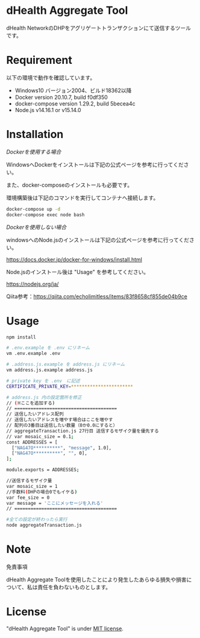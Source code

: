 # dHealth Aggregate Tool

dHealth NetworkのDHPをアグリゲートトランザクションにて送信するツールです。 
 
 
# Requirement
 
 以下の環境で動作を確認しています。

* Windows10 バージョン2004、ビルド18362以降
* Docker version 20.10.7, build f0df350
* docker-compose version 1.29.2, build 5becea4c
* Node.js v14.16.1 or v15.14.0
 
# Installation
 
*Dockerを使用する場合*

WindowsへDockerをインストールは下記の公式ページを参考に行ってください。

また、docker-composeのインストールも必要です。

環境構築後は下記のコマンドを実行してコンテナへ接続します。

```bash
docker-compose up -d
docker-compose exec node bash
```


*Dockerを使用しない場合*

windowsへのNode.jsのインストールは下記の公式ページを参考に行ってください。

https://docs.docker.jp/docker-for-windows/install.html

Node.jsのインストール後は "Usage" を参考してください。

https://nodejs.org/ja/

Qiita参考：https://qiita.com/echolimitless/items/83f8658cf855de04b9ce

# Usage
 
 
```bash
npm install
```

```bash
# .env.example を .env にリネーム
vm .env.example .env
```

```bash
# .address.js.example を address.js にリネーム
vm address.js.example address.js
```

```bash
# private key を .env　に記述
CERTIFICATE_PRIVATE_KEY=***********************
```

```bash
# address.js 内の設定箇所を修正
// (※ここを追加する)
// ======================================
// 送信したいアドレス配列
// 送信したいアドレスを増やす場合はここを増やす
// 配列の3番目は送信したい数量（0か0.0にすると）
// aggregateTransaction.js 27行目 送信するモザイク量を優先する
// var mosaic_size = 0.1;
const ADDRESSES = [
  ["NAG47O**********", "message", 1.0],
  ["NAG47O**********", "", 0],
];

module.exports = ADDRESSES;
```

```bash
//送信するモザイク量
var mosaic_size = 1
//手数料(DHPの場合0でもイケる)
var fee_size = 0
var message = 'ここにメッセージを入れる'
// ======================================
```

```bash
#全ての設定が終わったら実行
node aggregateTransaction.js
```
 
# Note
 
免責事項

dHealth Aggregate Toolを使用したことにより発生したあらゆる損失や損害について、私は責任を負わないものとします。
 
 
# License
 
"dHealth Aggregate Tool" is under [MIT license](https://en.wikipedia.org/wiki/MIT_License).
 